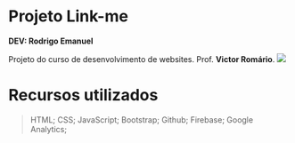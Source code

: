 ﻿# Projeto Link-me
**DEV: Rodrigo Emanuel**

Projeto do curso de desenvolvimento de websites. Prof. **Victor Romário**. ![](http://lrodrigo.sgs.lncc.br/wp/wp-content/uploads/2014/10/html-css-js-branco-01-128.png)
 # Recursos utilizados 
> HTML; 
>CSS;
> JavaScript; 
> Bootstrap; 
> Github; 
> Firebase; 
> Google Analytics;

